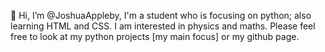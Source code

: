 👋  Hi, I’m @JoshuaAppleby,
       I'm a student who is focusing on python; also learning HTML and CSS.
       I am interested in physics and maths.
       Please feel free to look at my python projects [my main focus] or my github page.
      
<!---
JoshuaAppleby/JoshuaAppleby is a ✨ special ✨ repository because its `README.md` (this file) appears on your GitHub profile.
You can click the Preview link to take a look at your changes.
--->
